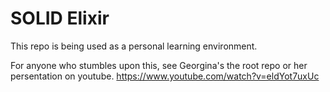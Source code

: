 # SOLID Elixir
This repo is being used as a personal learning environment.

For anyone who stumbles upon this, see Georgina's the root repo or her persentation on youtube. https://www.youtube.com/watch?v=eldYot7uxUc

